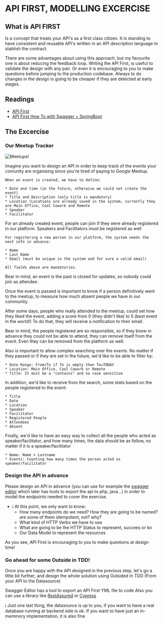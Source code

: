 # API FIRST, MODELLING EXCERCISE
## What is API FIRST

Is a concept that treats your API's as a first class citizen. It is standing to have consistent and reusable API's written in an API description language to stablish the contract.

There are some advantages about using this approach, but my favourite one is about reducing the feedback loop. Writing the API First, is useful to validate the design with any pair. Or even it is encouraging to you to make questions before jumping to the production codebase. Always to do changes in the design is going to be cheaper if they are detected at early stages.

## Readings

* [API First](https://swagger.io/resources/articles/adopting-an-api-first-approach/)
* [API First How To with Swagger + SpringBoot](https://easyitblog.info/posts/api-first-approach-with-swagger/)

## The Excercise

### Our Meetup Tracker

![Meetups!](https://cdn.iconscout.com/icon/free/png-256/meetup-5-739520.png)

Imagine you want to design an API in order to keep track of the events your comunity are organising since you're tired of paying to Google Meetup.

```
When an event is created, we have to define:

* Date and time (in the future, otherwise we could not create the event)
* Title and Description (only title is mandatory)
* Location (Locations are already saved in the system, currently they are Main Office, Cool Cowork and Remote
* Speaker
* Facilitator
```

For an already created event, people can join if they were already registered in our platform. Speakers and Facilitators must be registered as well

```
For registering a new person in our platform, the system needs the next info in advance:

* Name
* Last Name
* Email (must be unique in the system and for sure a valid email)

All fields above are mandatories.
```

Bear in mind, an event is the past is closed for updates, so nobody could join as attendee.

Once the event is passed is important to know if a person definitively went to the meetup, to measure how much absent people we have in our community. 

After some days, people who really attended to the meetup, could set how they liked the event, adding a score from 0 (they didn't like) to 5 (best event in the world!) To do that, they will receive a notification to their email.

Bear in mind, the people registered are so responsible, so if they know in advance they could not be able to attend, they can remove itself from the event. Even they can be removed from the platform as well.

Also is important to allow complex searching over the events. No matter if they passed or if they are set in the future, we'd like to be able to filter by:

```
* Date Range: From/To if To is empty then To=TODAY
* Location: Main Office, Cool Cowork or Remote
* Title: It must be a "contains" and no case sensitive
```

In addition, we'd like to receive from the search, some stats based on the people registered to the event:
```
* Title
* Date
* Location
* Speaker
* Facilitator
* Registered People
* Attendees
* Absent
```

Finally, we'd like to have an easy way to collect all the people who acted as speaker/facilitator, and how many times, the data should be as follow, no matter if it is a speaker/facilitator

```
* Name: Name + Lastname
* Events: Counting how many times the person acted as speaker/facilitator
```

### Design the API in advance

Please design an API in advance (you can use for example the [swagger editor](https://editor.swagger.io/) which later has tools to export the api to php, java...) in order to model the endpoints needed to cover the exercise.

* ℹ️ At this point, we only want to know:
  * How many endpoints do we need? How they are going to be named? are some of them idempotent, not? why?
  * What kind of HTTP Verbs we have to use
  * What are going to be the HTTP Status to represent, succees or ko
  * Our Data Model to represent the resources

As you see, API First is encouraging to you to make questions at design time!

### Go ahead for some Outside in TDD!

Once you are happy with the API designed in the previous step, let's go a little bit further, and design the whole solution using Outsided In TDD (From your API to the Datasource)

Swagger Editor has a tool to export an API First YML file to code
Also you can use a library like [RestAssured](https://rest-assured.io/) or [Cypress](https://circleci.com/blog/api-testing-with-cypress/)

ℹ️ Just one last thing, the datasource is up to you, if you want to have a real database running at backend side is ok. If you want to have just an in-memmory implementation, it is also fine
